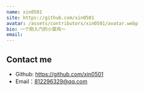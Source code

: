 ```yaml
---
name: xin0501
site: https://github.com/xin0501
avatar: /assets/contributors/xin0501/avatar.webp
bio: 一个刚入门的小菜鸡～
email: 
---
```


## Contact me

- Github: <https://github.com/xin0501>
- Email：<812296329@qq.com>
